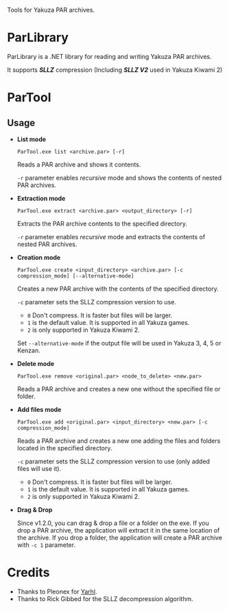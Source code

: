 Tools for Yakuza PAR archives.

# ParLibrary
ParLibrary is a .NET library for reading and writing Yakuza PAR archives.

It supports ***SLLZ*** compression (Including ***SLLZ V2*** used in Yakuza Kiwami 2)

# ParTool

## Usage
- **List mode**

  `ParTool.exe list <archive.par> [-r]`
  
  Reads a PAR archive and shows it contents.
  
  `-r` parameter enables *recursive* mode and shows the contents of nested PAR archives.
  
- **Extraction mode**

  `ParTool.exe extract <archive.par> <output_directory> [-r]`
  
  Extracts the PAR archive contents to the specified directory.
  
  `-r` parameter enables *recursive* mode and extracts the contents of nested PAR archives.
  
- **Creation mode**

  `ParTool.exe create <input_directory> <archive.par> [-c compression_mode] [--alternative-mode]`
  
  Creates a new PAR archive with the contents of the specified directory.
  
  `-c` parameter sets the SLLZ compression version to use. 
    - `0` Don't compress. It is faster but files will be larger.
    - `1` is the default value. It is supported in all Yakuza games.
    - `2` is only supported in Yakuza Kiwami 2.
    
  Set `--alternative-mode` if the output file will be used in Yakuza 3, 4, 5 or Kenzan.

- **Delete mode**

  `ParTool.exe remove <original.par> <node_to_delete> <new.par>`
  
  Reads a PAR archive and creates a new one without the specified file or folder.
  
- **Add files mode**

  `ParTool.exe add <original.par> <input_directory> <new.par> [-c compression_mode]`
  
  Reads a PAR archive and creates a new one adding the files and folders located in the specified directory.
 
  `-c` parameter sets the SLLZ compression version to use (only added files will use it). 
    - `0` Don't compress. It is faster but files will be larger.
    - `1` is the default value. It is supported in all Yakuza games.
    - `2` is only supported in Yakuza Kiwami 2.

- **Drag & Drop**
  
  Since v1.2.0, you can drag & drop a file or a folder on the exe. 
  If you drop a PAR archive, the application will extract it in the same location of the archive.
  If you drop a folder, the application will create a PAR archive with `-c 1` parameter.

# Credits
* Thanks to Pleonex for [Yarhl](https://scenegate.github.io/Yarhl/).
* Thanks to Rick Gibbed for the SLLZ decompression algorithm.
